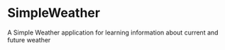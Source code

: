 # SimpleWeather

A Simple Weather application for learning information about current and future weather


